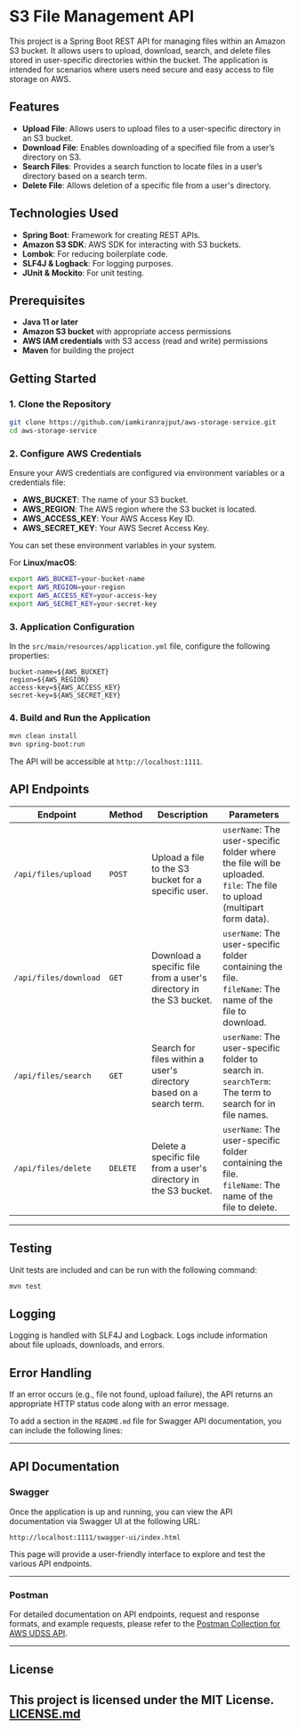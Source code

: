# S3 File Management API

This project is a Spring Boot REST API for managing files within an Amazon S3 bucket. It allows users to upload, download, search, and delete files stored in user-specific directories within the bucket. The application is intended for scenarios where users need secure and easy access to file storage on AWS.

## Features

- **Upload File**: Allows users to upload files to a user-specific directory in an S3 bucket.
- **Download File**: Enables downloading of a specified file from a user’s directory on S3.
- **Search Files**: Provides a search function to locate files in a user’s directory based on a search term.
- **Delete File**: Allows deletion of a specific file from a user's directory.

## Technologies Used

- **Spring Boot**: Framework for creating REST APIs.
- **Amazon S3 SDK**: AWS SDK for interacting with S3 buckets.
- **Lombok**: For reducing boilerplate code.
- **SLF4J & Logback**: For logging purposes.
- **JUnit & Mockito**: For unit testing.

## Prerequisites

- **Java 11 or later**
- **Amazon S3 bucket** with appropriate access permissions
- **AWS IAM credentials** with S3 access (read and write) permissions
- **Maven** for building the project

## Getting Started

### 1. Clone the Repository

```bash
git clone https://github.com/iamkiranrajput/aws-storage-service.git
cd aws-storage-service
```

### 2. Configure AWS Credentials

Ensure your AWS credentials are configured via environment variables or a credentials file:

- **AWS_BUCKET**: The name of your S3 bucket.
- **AWS_REGION**: The AWS region where the S3 bucket is located.
- **AWS_ACCESS_KEY**: Your AWS Access Key ID.
- **AWS_SECRET_KEY**: Your AWS Secret Access Key.

You can set these environment variables in your system.

For **Linux/macOS**:

```bash
export AWS_BUCKET=your-bucket-name
export AWS_REGION=your-region
export AWS_ACCESS_KEY=your-access-key
export AWS_SECRET_KEY=your-secret-key
```

### 3. Application Configuration

In the `src/main/resources/application.yml` file, configure the following properties:

```properties
bucket-name=${AWS_BUCKET}
region=${AWS_REGION}
access-key=${AWS_ACCESS_KEY}
secret-key=${AWS_SECRET_KEY}
```

### 4. Build and Run the Application

```bash
mvn clean install
mvn spring-boot:run
```

The API will be accessible at `http://localhost:1111`.

## API Endpoints

| Endpoint                         | Method  | Description                                                      | Parameters                                                                 |
|-----------------------------------|---------|------------------------------------------------------------------|---------------------------------------------------------------------------|
| `/api/files/upload`              | `POST`  | Upload a file to the S3 bucket for a specific user.              | `userName`: The user-specific folder where the file will be uploaded. <br> `file`: The file to upload (multipart form data). |
| `/api/files/download`            | `GET`   | Download a specific file from a user's directory in the S3 bucket. | `userName`: The user-specific folder containing the file. <br> `fileName`: The name of the file to download. |
| `/api/files/search`              | `GET`   | Search for files within a user's directory based on a search term. | `userName`: The user-specific folder to search in. <br> `searchTerm`: The term to search for in file names. |
| `/api/files/delete`              | `DELETE`| Delete a specific file from a user's directory in the S3 bucket. | `userName`: The user-specific folder containing the file. <br> `fileName`: The name of the file to delete. |

---

## Testing

Unit tests are included and can be run with the following command:

```bash
mvn test
```

## Logging

Logging is handled with SLF4J and Logback. Logs include information about file uploads, downloads, and errors.

## Error Handling

If an error occurs (e.g., file not found, upload failure), the API returns an appropriate HTTP status code along with an error message.

To add a section in the `README.md` file for Swagger API documentation, you can include the following lines:

---

## API Documentation
### Swagger

Once the application is up and running, you can view the API documentation via Swagger UI at the following URL:

```
http://localhost:1111/swagger-ui/index.html
```

This page will provide a user-friendly interface to explore and test the various API endpoints.

---
### Postman
For detailed documentation on API endpoints, request and response formats, and example requests, please refer to the [Postman Collection for AWS UDSS API](https://www.postman.com/glitch-guardians/guardians/collection/085b6kw/aws-udss-api).

---

## License

This project is licensed under the MIT License. [LICENSE.md](LICENSE.md) 
---
